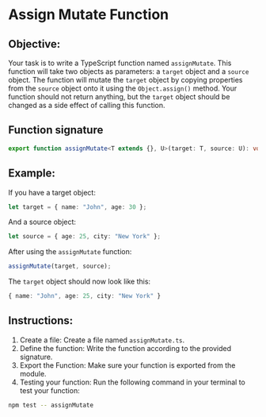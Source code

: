 # Assign Mutate Function

## Objective:

Your task is to write a TypeScript function named `assignMutate`. This function will take two objects as parameters: a `target` object and a `source` object. The function will mutate the `target` object by copying properties from the `source` object onto it using the `Object.assign()` method. Your function should not return anything, but the `target` object should be changed as a side effect of calling this function.

## Function signature

```typescript
export function assignMutate<T extends {}, U>(target: T, source: U): void;
```

## Example:

If you have a target object:

```typescript
let target = { name: "John", age: 30 };
```

And a source object:

```typescript
let source = { age: 25, city: "New York" };
```

After using the `assignMutate` function:

```typescript
assignMutate(target, source);
```

The `target` object should now look like this:

```typescript
{ name: "John", age: 25, city: "New York" }
```

## Instructions:

1. Create a file: Create a file named `assignMutate.ts`.
2. Define the function: Write the function according to the provided signature.
3. Export the Function: Make sure your function is exported from the module.
4. Testing your function: Run the following command in your terminal to test your function:

```Bash
npm test -- assignMutate
```
